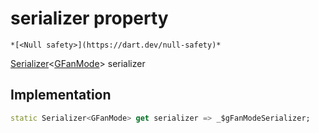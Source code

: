 


# serializer property




    *[<Null safety>](https://dart.dev/null-safety)*




[Serializer](https://pub.dev/documentation/built_value/8.1.4/serializer/Serializer-class.html)&lt;[GFanMode](../../third_party_yonomi_graphql_schema_schema.docs.schema.gql/GFanMode-class.md)> serializer
  







## Implementation

```dart
static Serializer<GFanMode> get serializer => _$gFanModeSerializer;
```








